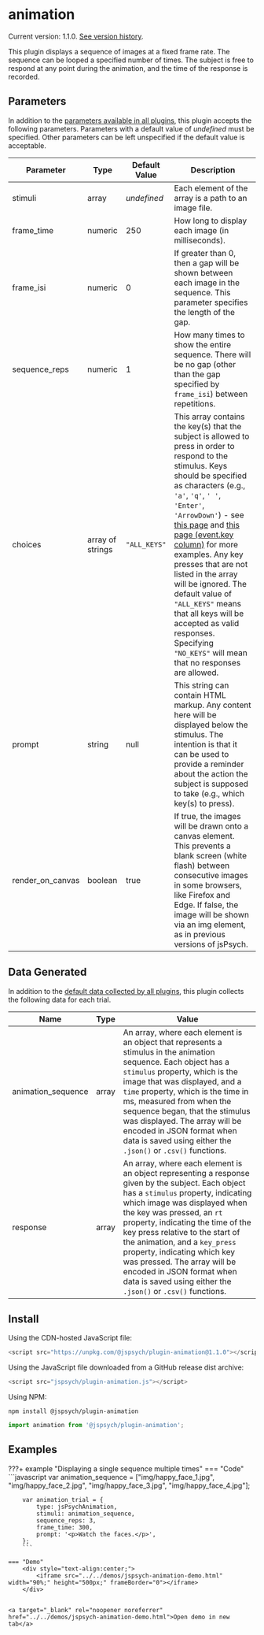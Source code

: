 # animation

Current version: 1.1.0. [See version history](https://github.com/jspsych/jsPsych/blob/main/packages/plugin-animation/CHANGELOG.md).

This plugin displays a sequence of images at a fixed frame rate. The sequence can be looped a specified number of times. The subject is free to respond at any point during the animation, and the time of the response is recorded.

## Parameters

In addition to the [parameters available in all plugins](../overview/plugins.md#parameters-available-in-all-plugins), this plugin accepts the following parameters. Parameters with a default value of *undefined* must be specified. Other parameters can be left unspecified if the default value is acceptable.

Parameter | Type | Default Value | Description
----------|------|---------------|------------
stimuli | array | *undefined* | Each element of the array is a path to an image file.
frame_time | numeric | 250 | How long to display each image (in milliseconds).
frame_isi | numeric | 0 | If greater than 0, then a gap will be shown between each image in the sequence. This parameter specifies the length of the gap.
sequence_reps | numeric | 1 | How many times to show the entire sequence. There will be no gap (other than the gap specified by `frame_isi`) between repetitions.
choices | array of strings | `"ALL_KEYS"` | This array contains the key(s) that the subject is allowed to press in order to respond to the stimulus. Keys should be specified as characters (e.g., `'a'`, `'q'`, `' '`, `'Enter'`, `'ArrowDown'`) - see [this page](https://developer.mozilla.org/en-US/docs/Web/API/KeyboardEvent/key/Key_Values) and [this page (event.key column)](https://www.freecodecamp.org/news/javascript-keycode-list-keypress-event-key-codes/) for more examples. Any key presses that are not listed in the array will be ignored. The default value of `"ALL_KEYS"` means that all keys will be accepted as valid responses. Specifying `"NO_KEYS"` will mean that no responses are allowed.
prompt | string | null | This string can contain HTML markup. Any content here will be displayed below the stimulus. The intention is that it can be used to provide a reminder about the action the subject is supposed to take (e.g., which key(s) to press).
render_on_canvas | boolean | true | If true, the images will be drawn onto a canvas element. This prevents a blank screen (white flash) between consecutive images in some browsers, like Firefox and Edge. If false, the image will be shown via an img element, as in previous versions of jsPsych.

## Data Generated

In addition to the [default data collected by all plugins](../overview/plugins.md#data-collected-by-all-plugins), this plugin collects the following data for each trial.

Name | Type | Value
-----|------|------
animation_sequence | array | An array, where each element is an object that represents a stimulus in the animation sequence. Each object has a `stimulus` property, which is the image that was displayed, and a `time` property, which is the time in ms, measured from when the sequence began, that the stimulus was displayed. The array will be encoded in JSON format when data is saved using either the `.json()` or `.csv()` functions.
response | array | An array, where each element is an object representing a response given by the subject. Each object has a `stimulus` property, indicating which image was displayed when the key was pressed, an `rt` property, indicating the time of the key press relative to the start of the animation, and a `key_press` property, indicating which key was pressed. The array will be encoded in JSON format when data is saved using either the `.json()` or `.csv()` functions.

## Install

Using the CDN-hosted JavaScript file:

```js
<script src="https://unpkg.com/@jspsych/plugin-animation@1.1.0"></script>
```

Using the JavaScript file downloaded from a GitHub release dist archive:

```js
<script src="jspsych/plugin-animation.js"></script>
```

Using NPM:

```
npm install @jspsych/plugin-animation
```
```js
import animation from '@jspsych/plugin-animation';
```

## Examples

???+ example "Displaying a single sequence multiple times"
    === "Code"
        ```javascript
        var animation_sequence = ["img/happy_face_1.jpg", "img/happy_face_2.jpg", "img/happy_face_3.jpg", "img/happy_face_4.jpg"];

        var animation_trial = {
            type: jsPsychAnimation,
            stimuli: animation_sequence,
            sequence_reps: 3,
            frame_time: 300,
            prompt: '<p>Watch the faces.</p>',
        };
        ```

    === "Demo"
        <div style="text-align:center;">
            <iframe src="../../demos/jspsych-animation-demo.html" width="90%;" height="500px;" frameBorder="0"></iframe>
        </div>

        
    <a target="_blank" rel="noopener noreferrer" href="../../demos/jspsych-animation-demo.html">Open demo in new tab</a>